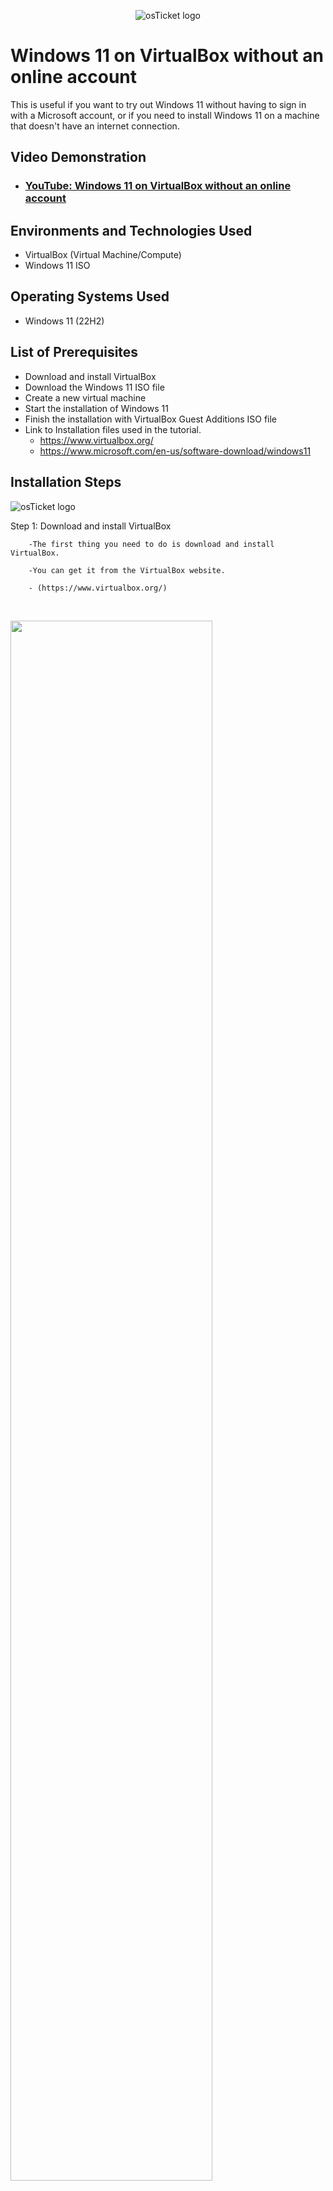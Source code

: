 <p align="center">
<img src="https://i.imgur.com/Clzj7Xs.png" alt="osTicket logo"/>
</p>

<h1>Windows 11 on VirtualBox without an online account</h1>
This is useful if you want to try out Windows 11 without having to sign in with a Microsoft account,
or if you need to install Windows 11 on a machine that doesn't have an internet connection.<br />


<h2>Video Demonstration</h2>

- ### [YouTube: Windows 11 on VirtualBox without an online account](https://youtu.be/LOzmM5ZjKi0)

<h2>Environments and Technologies Used</h2>

- VirtualBox (Virtual Machine/Compute)
- Windows 11 ISO

<h2>Operating Systems Used </h2>

- Windows 11</b> (22H2)

<h2>List of Prerequisites</h2>

- Download and install VirtualBox
- Download the Windows 11 ISO file
- Create a new virtual machine
- Start the installation of Windows 11
- Finish the installation with VirtualBox Guest Additions ISO file
- Link to Installation files used in the tutorial. 
	- https://www.virtualbox.org/
	- https://www.microsoft.com/en-us/software-download/windows11
		
		
<h2>Installation Steps</h2>

<p>
<img src="https://i.imgur.com/50g1Hcp.png" alt="osTicket logo"/>

</p>
<p>
Step 1: Download and install VirtualBox
	
		-The first thing you need to do is download and install VirtualBox. 
		
		-You can get it from the VirtualBox website.
		
		- (https://www.virtualbox.org/)

</p>
<br />

<p>
<img src="https://i.imgur.com/NvK35hU.png" height="80%" width="80%" />
</p>
<p>
Step 2: Download the Windows 11 ISO file
	
		- "https://www.microsoft.com/en-us/software-download/windows11"

</p>
<br />

<p>
<img src="https://i.imgur.com/tVzhLQc.png" height="80%" width="80%" />

</p>
<p>
Step 3: Create a new virtual machine
		-Once VirtualBox is installed, open it up and click on the "New" button.
	
		-In the "Name" field, type a name for your virtual machine. 
	
		-In the "Folder" drop-down menu, select the location you want your virtual machine to be installed.
	
			- I personally like to install it on an external SSD in its own folder.
	
		-In the "ISO Image" drop-down menu, select the "Win11_22H2_English_x64v2.iso" ISO image we just downloaded.
	
		-Check the box "Skip Unattended Installation".
	
			-We will choose the Windows 11 version later on.
	
		-Click on the "Next" button.
	
		-Allocate memory and storage for your virtual machine.
	
		-In the "Memory" field, enter the amount of memory that you want to allocate to your virtual machine. 
	
		-The recommended amount of memory is 4 GB.
	
		-In the "Processors" field enter the amount of CPUs that is reasonable for your system.
	
		-In the "Virtual Hard Disk" section, click on the "Create a virtual hard disk now" button. 
	
		-Choose a size that is at least the minimum size recommended which is 64GB.
	
		-Click on the "Create" button.

</p>
<br />

<p>
<img src="https://i.imgur.com/NvK35hU.png" height="80%" width="80%" />
</p>
<p>
Step 4: Start the installation of Windows 11
	
		-Click on the "Start" button in VirtualBox
	
		-Press any key to boot from CD or DVD.
	
		-Go into Network Settings, in the “Attached to” drop down menu choose “Not attached” then click OK.
	
		-The installation process will begin. Follow the on-screen instructions to complete the installation.
	
		-Choose the windows 11 version you wish to install.
	
		-Choose “Custom: Install Windows Only”.
	
		-Choose “New”. Then click “Next”.
	
</p>
<br />

<p>
<img src="https://i.imgur.com/Z3e5wdX.png" height="80%" width="80%" />
</p>
<p>
Step 5: Create a local account
		- On the “Oops, you've lost internet connection” or “Let's connect you to a network” page, 
use the “Shift + F10” keyboard shortcut. 
	
		-In Command Prompt, type the OOBE\BYPASSNRO command to bypass network requirements on Windows 11 and press Enter.

		- The virtual machine will restart.
	
		- Click on “I don’t have internet” and “Continue with limited setup”.
	
		- Continue with the installation.
</p>
<br />

<p>
<img src="https://i.imgur.com/LmmaKIZ.png" height="80%" width="80%" />
</p>
<p>

Step 6: Finish the installation with VirtualBox Guest Additions ISO file
	
		- On the bottom menu click on the disc image and choose “Remove disk from virtual drive”.
	
		- On the top menu, go into “Devices” and Choose “Insert Guest Additions CD Image”.
	
		- Install Guest Additions.
	
		- After the reboot you should be able to go fullscreen.
	
		- -Go into Network Settings, in the “Attached to” drop down menu choose “NAT” then click OK.

<h1>That’s it! Congratulations!</h1>

</p>
<br />


